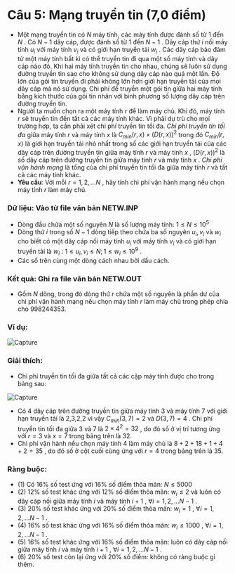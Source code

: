 # Câu 5: Mạng truyền tin (7,0 điểm)
- Một mạng truyền tin có $N$ máy tính, các máy tính được đánh số từ $1$ đến $N$ . Có $N-1$ dây cáp, được đánh số từ $1$ đến $N-1$ . Dây cáp thứ $i$ nối máy tính $u_{i}$ với máy tính $v_{i}$ và có giới hạn truyền tải $w_{i}$ . Các dây cáp bảo đảm từ một máy tính bất kì có thể truyển tin đi qua một số máy tính và dây cáp nào đó. Khi hai máy tính truyền tin cho nhau, chúng sẽ luôn sử dụng đường truyền tin sao cho không sử dụng dây cáp nào quá một lần. Độ lớn của gói tin truyền đi phải không lớn hơn giới hạn truyền tải của mọi dây cáp mà nó sử dụng. Chi phí để truyền một gói tin giữa hai máy tính bằng kích thước của gói tin nhân với bình phương số lượng dây cáp trên đường truyền tin.
- Người ta muốn chọn ra một máy tính $r$ để làm máy chủ. Khi đó, máy tính $r$ sẽ truyền tin đến tất cả các máy tính khác. Vì phải dự trù cho mọi trường hợp, ta cần phải xét chi phí truyền tin tối đa. *Chi phí truyền tin tối đa* giữa máy tính $r$ và máy tính $x$ là $C_{min}(r,x) \times (D(r,x))^2$ trong đó $C_{min}(r,x)$ là giới hạn truyền tải nhỏ nhất trong số các giới hạn truyền tải của các dây cáp trên đường truyền tin giữa máy tính $r$ và máy tính $x$ , $(D(r,x))^2$ là số dây cáp trên đường truyền tin giữa máy tính $r$ và máy tính $x$ . *Chi phí vận hành mạng* là tổng của chi phí truyền tin tối đa giữa máy tính $r$ và tất cả các máy tính khác.
- **Yêu cầu**: Với mỗi $r=1,2,...N$ , hãy tính chi phí vận hành mạng nếu chọn máy tính $r$ làm máy chủ.
### Dữ liệu: Vào từ file văn bản NETW.INP
   - Dòng đầu chứa một số nguyên $N$ là số lượng máy tính: $1 \le N \le {10^5}$
   - Dòng thứ $i$ trong số $N-1$ dòng tiếp theo chứa ba số nguyên $u_{i}, v_{i}$ và $w_{i}$ cho biết có một dây cáp nối máy tính $u_{i}$ với máy tính $v_{i}$ và có giới hạn truyền tải là $w_{i}$ : $1 \le {u_i},{v_i} \le N;1 \le {w_i} \le {10^9}$ .
- Các số trên cùng một dòng cách nhau bởi dấu cách.
### Kết quả: Ghi ra file văn bản NETW.OUT
- Gồm $N$ dòng, trong đó dòng thứ $r$ chứa một số nguyên là phần dư của chi phí vận hành mạng nếu chọn máy tính $r$ làm máy chủ trong phép chia cho 998244353.
### Ví dụ: 

![Capture](https://github.com/MustardLawyer1995/HSGQG-2024/assets/156400720/2fa96fcb-23a8-4d34-b547-f83b2c44a102)

### Giải thích: 
- Chi phí truyền tin tối đa giữa tất cả các cặp máy tính được cho trong bảng sau:

![Capture](https://github.com/MustardLawyer1995/HSGQG-2024/assets/156400720/094fcf0f-b0f5-4149-b6d5-ad27a54fb98f)

- Có 4 dây cáp trên đường truyền tin giữa máy tính 3 và máy tính 7 với giới hạn truyền tải là 2,3,2,2 vì vậy $C_{min} (3,7) = 2$ và $D(3,7)=4$ . Chi phí truyền tin tối đa giữa 3 và 7 là $2 \times 4^{2} = 32$ , do đó số ở vị trí tương ứng với $r=3$ và $x=7$ trong bảng trên là 32.
- Chi phí vận hành nếu chọn máy tính 4 làm máy chủ là $8+2+18+1+4+2=35$ , do đó số ở cột cuối cùng ứng với $r=4$ trong bảng trên là 35.
### Ràng buộc: 
- (1) Có 16% số test ứng với 16% số điểm thỏa mãn: $N \le 5000$
- (2) 12% số test khác ứng với 12% số điểm thỏa mãn: $w_{i} \le 2$ và luôn có dây cáp nối giữa máy tính $i$ và máy tính $i+1$ , $\forall i = 1,2,...N-1$ .
- (3) 20% số test khác ứng với 20% số điểm thỏa mãn: $w_{i} = 1$ , $\forall i = 1,2,...N-1$ .
- (4) 16% số test khác ứng với 16% số điểm thỏa mãn: $w_{i} \le 1000$ , $\forall i = 1,2,...N-1$ .
- (5) 16% số test khác ứng với 16% số điểm thỏa mãn: luôn có dây cáp nối giữa máy tính $i$ và máy tính $i+1$ , $\forall i = 1,2,...N-1$ .
- (6) 20% số test còn lại ứng với 20% số điểm: không có ràng buộc gì thêm.

